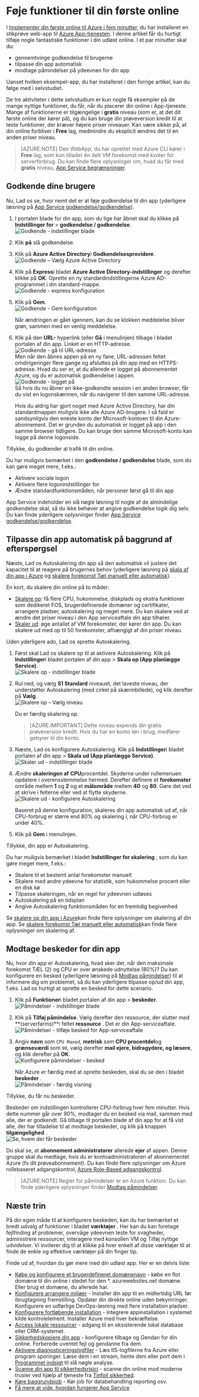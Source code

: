 <properties
    pageTitle="Føje funktioner til din første online"
    description="Føje smarte funktioner til din første online i et par minutter."
    services="app-service\web"
    documentationCenter=""
    authors="cephalin"
    manager="wpickett"
    editor=""
/>

<tags
    ms.service="app-service-web"
    ms.workload="web"
    ms.tgt_pltfrm="na"
    ms.devlang="na"
    ms.topic="hero-article"
    ms.date="05/12/2016"
    ms.author="cephalin"
/>

# <a name="add-functionality-to-your-first-web-app"></a>Føje funktioner til din første online

I [Implementer din første online til Azure i fem minutter](app-service-web-get-started.md), du har installeret en stikprøve web-app til [Azure App-tjenesten](../app-service/app-service-value-prop-what-is.md). I denne artikel får du hurtigt tilføje nogle fantastiske funktioner i din udløst online. I et par minutter skal du:

- gennemtvinge godkendelse til brugerne
- tilpasse din app automatisk
- modtage påmindelser på ydeevnen for din app

Uanset hvilken eksempel-app, du har installeret i den forrige artikel, kan du følge med i selvstudiet.

De tre aktiviteter i dette selvstudium er kun nogle få eksempler på de mange nyttige funktioner, du får, når du placerer din online i App-tjeneste. Mange af funktionerne er tilgængelige i **gratis** niveau (som er, at det dit første online der kører på), og du kan bruge din prøveversion kredit til at teste funktioner, der kræver højere priser niveauer. Kan være sikker på, at din online forbliver i **Free** lag, medmindre du eksplicit ændres det til en anden priser niveau.

>[AZURE.NOTE] Den WebApp, du har oprettet med Azure CLI kører i **Free** lag, som kun tillader én delt VM forekomst med kvoter for serverforbrug. Du kan finde flere oplysninger om, hvad du får med **gratis** niveau, [App Service begrænsninger](../azure-subscription-service-limits.md#app-service-limits).

## <a name="authenticate-your-users"></a>Godkende dine brugere

Nu, Lad os se, hvor nemt det er at føje godkendelse til din app (yderligere læsning på [App Service godkendelse/godkendelse](https://azure.microsoft.com/blog/announcing-app-service-authentication-authorization/)).

1. I portalen blade for din app, som du lige har åbnet skal du klikke på **Indstillinger for** > **godkendelse / godkendelse**.  
    ![Godkende - indstillinger blade](./media/app-service-web-get-started/aad-login-settings.png)

2. Klik **på** slå godkendelse.  

4. Klik på **Azure Active Directory**i **Godkendelsesprovidere**.  
    ![Godkende – Vælg Azure Active Directory](./media/app-service-web-get-started/aad-login-config.png)

5. Klik på **Express**i bladet **Azure Active Directory-indstillinger** og derefter klikke på **OK**. Oprette en ny standardindstillingerne Azure AD-programmet i din standard-mappe.  
 ![Godkende - express konfiguration](./media/app-service-web-get-started/aad-login-express.png)

6. Klik på **Gem**.  
    ![Godkende - Gem konfiguration](./media/app-service-web-get-started/aad-login-save.png)

    Når ændringen er gået igennem, kan du se klokken meddelelse bliver grøn, sammen med en venlig meddelelse.

7. Klik på den **URL-** hyperlink (eller **Gå** i menulinjen) tilbage i bladet portalen af din app. Linket er en HTTP-adresse.  
    ![Godkende - gå til URL-adresse](./media/app-service-web-get-started/aad-login-browse-click.png)  
    Men når den åbnes appen på en ny fane, URL-adressen feltet omdirigeringer flere gange og afsluttes på din app med en HTTPS-adresse. Hvad du ser er, at du allerede er logget på abonnementet Azure, og du er automatisk godkendelse i appen.  
    ![Godkende - logget på](./media/app-service-web-get-started/aad-login-browse-http-postclick.png)  
    Så hvis du nu åbner en ikke-godkendte session i en anden browser, får du vist en logonskærmen, når du navigerer til den samme URL-adresse.  
    <!-- ![Authenticate - login page](./media/app-service-web-get-started/aad-login-browse.png)  -->
   Hvis du aldrig har gjort noget med Azure Active Directory, har din standardmappen muligvis ikke alle Azure AD-brugere. I så fald er sandsynligvis den eneste konto der Microsoft-kontoen til din Azure-abonnement. Det er grunden du automatisk er logget på app i den samme browser tidligere.
   Du kan bruge den samme Microsoft-konto kan logge på denne logonside.

Tillykke, du godkender al trafik til din online.

Du har muligvis bemærket i den **godkendelse / godkendelse** blade, som du kan gøre meget mere, f.eks.:

- Aktivere sociale logon
- Aktivere flere logonindstillinger for
- Ændre standardfunktionsmåden, når personer først gå til din app

App Service indeholder en slå nøgle løsning til nogle af de almindelige godkendelse skal, så du ikke behøver at angive godkendelse logik dig selv.
Du kan finde yderligere oplysninger finder [App Service godkendelse/godkendelse](https://azure.microsoft.com/blog/announcing-app-service-authentication-authorization/).

## <a name="scale-your-app-automatically-based-on-demand"></a>Tilpasse din app automatisk på baggrund af efterspørgsel

Næste, Lad os Autoskalering din app så den automatisk vil justere det kapacitet til at reagere på brugernes behov (yderligere læsning på [skala af din app i Azure](web-sites-scale.md) og [skalere forekomst Tæl manuelt eller automatisk](../monitoring-and-diagnostics/insights-how-to-scale.md)).

En kort, du skalere din online på to måder:

- [Skalere op](https://en.wikipedia.org/wiki/Scalability#Horizontal_and_vertical_scaling): få flere CPU, hukommelse, diskplads og ekstra funktioner som dedikeret FOS, brugerdefinerede domæner og certifikater, arrangere pladser, autoskalering og meget mere. Du kan skalere ved at ændre det priser niveau i den App serviceaftale din app tilhører.
- [Skaler ud](https://en.wikipedia.org/wiki/Scalability#Horizontal_and_vertical_scaling): øge antallet af VM forekomster, der kører din app.
Du kan skalere ud med op til 50 forekomster, afhængigt af din priser niveau.

Uden yderligere ado, Lad os oprette Autoskalering.

1. Først skal Lad os skalere op til at aktivere Autoskalering. Klik på **Indstillinger**i bladet portalen af din app > **Skala op (App planlægge Service)**.  
    ![Skalere op - indstillinger blade](./media/app-service-web-get-started/scale-up-settings.png)

2. Rul ned, og vælg **S1 Standard** niveauet, det laveste niveau, der understøtter Autoskalering (med cirkel på skærmbillede), og klik derefter på **Vælg**.  
    ![Skalere op – Vælg niveau](./media/app-service-web-get-started/scale-up-select.png)

    Du er færdig skalering op.

    >[AZURE.IMPORTANT] Dette niveau expends din gratis prøveversion kredit. Hvis du har en konto løn i brug, medfører gebyrer til din konto.

3. Næste, Lad os konfigurere Autoskalering. Klik på **Indstillinger**i bladet portalen af din app > **Skala ud (App planlægge Service)**.  
    ![Skaler ud - indstillinger blade](./media/app-service-web-get-started/scale-out-settings.png)

4. Ændre **skaleringen af** **CPU**procentdel. Skyderne under rullemenuen opdatere i overensstemmelse hermed. Derefter definere et **forekomster** område mellem **1** og **2** og et **målområde** mellem **40** og **80**. Gøre det ved at skrive i felterne eller ved at flytte skyderne.  
 ![Skalere ud - konfigurere Autoskalering](./media/app-service-web-get-started/scale-out-configure.png)

    Baseret på denne konfiguration, skaleres din app automatisk ud af, når CPU-forbrug er større end 80% og skalering i, når CPU-forbrug er under 40%.

5. Klik på **Gem** i menulinjen.

Tillykke, din app er Autoskalering.

Du har muligvis bemærket i bladet **Indstillinger for skalering** , som du kan gøre meget mere, f.eks.:

- Skalere til et bestemt antal forekomster manuelt
- Skalere med andre ydeevne for statistik, som hukommelse procent eller en disk kø
- Tilpasse skaleringen, når en regel for ydeevnen udløses
- Autoskalering på en tidsplan
- Angive Autoskalering funktionsmåden for en fremtidig begivenhed

Se [skalere op din app i Azure](../app-service-web/web-sites-scale.md)kan finde flere oplysninger om skalering af din app. Se [skalere forekomst Tæl manuelt eller automatisk](../monitoring-and-diagnostics/insights-how-to-scale.md)kan finde flere oplysninger om skalering af.

## <a name="receive-alerts-for-your-app"></a>Modtage beskeder for din app

Nu, hvor din app er Autoskalering, hvad sker der, når den maksimale forekomst TÆL (2) og CPU er over ønskede udnyttelse (80%)?
Du kan konfigurere en besked (yderligere læsning på [Modtag påmindelser](../monitoring-and-diagnostics/insights-receive-alert-notifications.md)) til at informere dig om problemet, så du kan yderligere tilpasse op/ud din app, f.eks. Lad os hurtigt at oprette en besked for dette scenario.

1. Klik på **Funktioner**i bladet portalen af din app > **beskeder**.  
    ![Påmindelser - indstillinger blade](./media/app-service-web-get-started/alert-settings.png)

2. Klik på **Tilføj påmindelse**. Vælg derefter den ressource, der slutter med **(serverfarms)**i feltet **ressource** . Det er din App-serviceaftale.  
    ![Påmindelser - tilføje besked for App-serviceaftale](./media/app-service-web-get-started/alert-add.png)

3. Angiv **navn** som `CPU Maxed`, **metrisk** som **CPU procentdel**og **grænseværdi** som `90`, vælg derefter **mail ejere, bidragydere, og læsere**, og klik derefter på **OK**.   
 ![Konfigurere påmindelser - besked](./media/app-service-web-get-started/alert-configure.png)

    Når Azure er færdig med at oprette beskeden, skal du se den i bladet **beskeder** .  
    ![Påmindelser - færdig visning](./media/app-service-web-get-started/alert-done.png)

Tillykke, du får nu beskeder.

Beskeder om indstillingen kontrollerer CPU-forbrug hver fem minutter. Hvis dette nummer går over 90%, modtager du en besked via mail, sammen med alle, der er godkendt. Gå tilbage til portalen blade af din app for at få vist alle, der har tilladelse til at modtage beskeder, og klik på knappen **tilgængelighed** .  
![Se, hvem der får beskeder](./media/app-service-web-get-started/alert-rbac.png)

Du skal se, at **abonnement administratorer** allerede **ejer** af appen. Denne gruppe skal du medtage, hvis du er kontoadministratoren af abonnementet Azure (fx dit prøveabonnement). Du kan finde flere oplysninger om Azure rollebaseret adgangskontrol, [Azure Role-Based adgangskontrol](../active-directory/role-based-access-control-configure.md).

> [AZURE.NOTE] Regler for påmindelser er en Azure funktion. Du kan finde yderligere oplysninger finder [Modtag påmindelser](../monitoring-and-diagnostics/insights-receive-alert-notifications.md).

## <a name="next-steps"></a>Næste trin

På din egen måde til at konfigurere beskeden, kan du har bemærket et bredt udvalg af funktioner i bladet **værktøjer** . Her kan du kan foretage fejlfinding af problemer, overvåge ydeevnen teste for svagheder, administrere ressourcer, interagere med konsollen VM og Tilføj nyttige udvidelser. Vi inviterer dig til at klikke på hver enkelt af disse værktøjer til at finde de enkle og effektive værktøjer på din finger tip.

Finde ud af, hvordan du gør mere med din udløst app. Her er en delvis liste:

- [Købe og konfigurere et brugerdefineret domænenavn](custom-dns-web-site-buydomains-web-app.md) - købe en flot domæne til din online i stedet for den *. azurewebsites.net domæne. Eller brug et domæne, du allerede har.
- [Konfigurere arrangere miljøer](web-sites-staged-publishing.md) - Installer din app til en midlertidig URL før ibrugtagning fremstilling. Opdater din direkte online uden bekymringer. Konfigurere en udførlige DevOps-løsning med flere installation pladser.
- [Konfigurere fortløbende installation](app-service-continuous-deployment.md) - integrere appinstallation i systemet kilde kontrolelement. Installer Azure med hver bekræftelse.
- [Access lokale ressourcer](web-sites-hybrid-connection-get-started.md) - adgang til en eksisterende lokal database eller CRM-systemet.
- [Sikkerhedskopiere din app](web-sites-backup.md) - konfigurere tilbage og Gendan for din online. Forberede uventet fejl og gendanne fra dem.
- [Aktivere diagnosticeringslogfiler](web-sites-enable-diagnostic-log.md) - Læs IIS-logfilerne fra Azure eller program sporinger. Læse dem i en stream, hente dem eller port dem i [Programmet indsigt](../application-insights/app-insights-overview.md) til slå nøgle analyse.
- [Scanne din app til sikkerhedsrisici](https://azure.microsoft.com/blog/web-vulnerability-scanning-for-azure-app-service-powered-by-tinfoil-security/) -
scanne din online mod moderne trusler ved hjælp af tjeneste fra [Tinfoil sikkerhed](https://www.tinfoilsecurity.com/).
- [Køre baggrundsjob](../azure-functions/functions-overview.md) - Kør job for databehandling reporting osv.
- [Få mere at vide, hvordan fungerer App Service](../app-service/app-service-how-works-readme.md)
